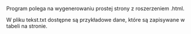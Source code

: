 Program polega na wygenerowaniu prostej strony z roszerzeniem .html.

W pliku tekst.txt dostępne są przykładowe dane, które są zapisywane w tabeli na stronie.
